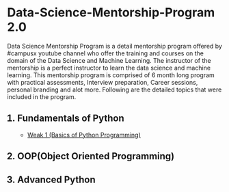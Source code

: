 # Data-Science-Mentorship-Program 2.0
Data Science Mentorship Program is a detail mentorship program offered by #campusx youtube channel who offer the training and courses on the domain of the Data Science and Machine Learning. The instructor of the mentorship is a perfect instructor to learn the data science and machine learning. This mentorship program is comprised of 6 month long program with practical assessments, Interview preparation, Career sessions, personal branding and alot more. Following are the detailed topics that were included in the program.
<ol>
<h2><li>Fundamentals of Python</li></h2>
  <ul>
    <li><a href='https://github.com/talhasiddique7/Data-Science-Mentorship-Program/tree/main/Weak%201%20(Basics%20of%20Python%20Programming)'>Weak 1 (Basics of Python Programming)</a></li>
  </ul>
<h2><li>OOP(Object Oriented Programming)</li></h2>
<h2><li>Advanced Python</li></h2>
</0l>
